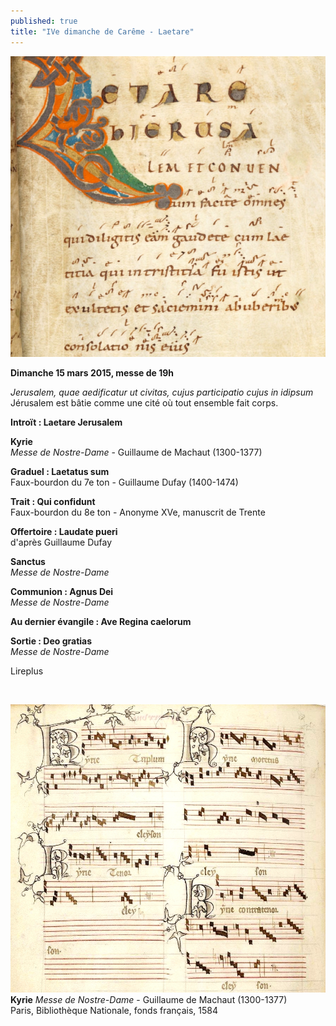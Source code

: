 ```yaml
---
published: true
title: "IVe dimanche de Carême - Laetare"
---
```


![Laetare.jpg](/images/Laetare.jpg)

**Dimanche 15 mars 2015, messe de 19h**  

*Jerusalem, quae aedificatur ut civitas, cujus participatio cujus in idipsum*  
Jérusalem est bâtie comme une cité où tout ensemble fait corps.

**Introït : Laetare Jerusalem**  

**Kyrie**  
*Messe de Nostre-Dame* - Guillaume de Machaut (1300-1377)

**Graduel : Laetatus sum**  
Faux-bourdon du 7e ton - Guillaume Dufay (1400-1474)

**Trait : Qui confidunt**  
Faux-bourdon du 8e ton - Anonyme XVe, manuscrit de Trente

**Offertoire : Laudate pueri**  
d'après Guillaume Dufay

**Sanctus**  
*Messe de Nostre-Dame*  

**Communion : Agnus Dei**  
*Messe de Nostre-Dame*

**Au dernier évangile : Ave Regina caelorum**

**Sortie : Deo gratias**  
*Messe de Nostre-Dame*

Lireplus

&nbsp;

![Kyrie Machaut.jpg](/images/Kyrie%20Machaut.jpg)
**Kyrie** *Messe de Nostre-Dame* - Guillaume de Machaut (1300-1377)  
Paris, Bibliothèque Nationale, fonds français, 1584